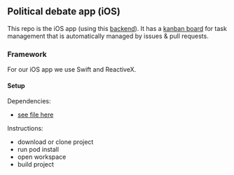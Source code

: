## Political debate app (iOS)

This repo is the iOS app (using this [backend](https://github.com/samyachour/PoliticalDebateApp_Backend)). It has a [kanban board](https://github.com/samyachour/PoliticalDebateApp_iOS/projects/1?fullscreen=true) for task management that is automatically managed by issues & pull requests.

### Framework

For our iOS app we use Swift and ReactiveX.

#### Setup

Dependencies:
- [see file here](https://github.com/samyachour/PoliticalDebateApp_iOS/blob/develop/Podfile.lock)

Instructions:
- download or clone project
- run pod install
- open workspace
- build project
